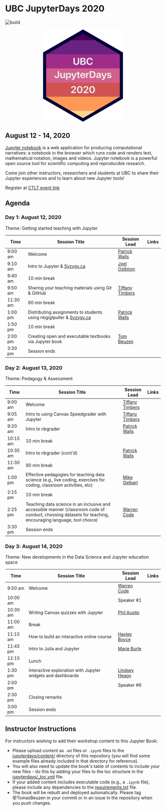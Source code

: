 # UBC JupyterDays 2020

![build](https://github.com/UBC-DSCI/jupyter_days/workflows/build-and-deploy/badge.svg?branch=master)

<p align="center">
  <img src="jupyterdays/content/img/jupyter-days-hex.png" width="260">
</p>

## August 12 - 14, 2020

[Jupyter notebook](https://jupyter.org) is a web application for producing computational narratives: a notebook in the browser which runs code and renders text, mathematical notation, images and videos. Jupyter notebook is a powerful open source tool for scientific computing and reproducible research.

Come join other instructors, researchers and students at UBC to share their Jupyter experiences and to learn about new Jupyter tools!

Register at [CTLT event link](#)

## Agenda

### Day 1: August 12, 2020
Theme: Getting started teaching with Jupyter

| Time     | Session Title                                                                                 | Session Lead                               | Links |
|----------|-----------------------------------------------------------------------------------------------|--------------------------------------------|-------|
| 9:00 am  | Welcome                                                                                       | [Patrick Walls](bios.md#patrick-walls)     |       |
| 9:10 am  | Intro to Jupyter & [Syzygy.ca](https://ubc.syzygy.ca/)                                        | [Joel Ostblom](bios.md#joel-ostblom)       |       |
| 9:40 am  | 10 min break                                                                                  |                                            |       |
| 9:50 am  | Sharing your teaching materials using Git & GitHub                                            | [Tiffany Timbers](bios.md#tiffany-timbers) |       |
| 11:30 am | 90 min break                                                                                  |                                            |       |
| 1:00 pm  | Distributing assignments to students using nbgigtpuller & [Syzygy.ca](https://ubc.syzygy.ca/) | [Patrick Walls](bios.md#patrick-walls)     |       |
| 1:50 pm  | 10 min break                                                                                  |                                            |       |
| 2:00 pm  | Creating open and executable textbooks via Jupyter book                                       | [Tom Beuzen](bios.md#tom-beuzen)           |       |
| 3:30 pm  | Session ends                                                                                  |                                            |       |

### Day 2: August 13, 2020
Theme: Pedagogy & Assessment

| Time     | Session Title                                                                                                                                              | Session Lead                               | Links |
|----------|------------------------------------------------------------------------------------------------------------------------------------------------------------|--------------------------------------------|-------|
| 9:00 am  | Welcome                                                                                                                                                    | [Tiffany Timbers](bios.md#tiffany-timbers) |       |
| 9:05 am  | Intro to using Canvas Speedgrader with Jupyter                                                                                                             | [Tiffany Timbers](bios.md#tiffany-timbers) |       |
| 9:20 am  | Intro to nbgrader                                                                                                                                          | [Patrick Walls](bios.md#patrick-walls)     |       |
| 10:15 am | 10 min break                                                                                                                                               |                                            |       |
| 10:35 am | Intro to nbgrader (cont'd)                                                                                                                                 | [Patrick Walls](bios.md#patrick-walls)     |       |
| 11:30 am | 90 min break                                                                                                                                               |                                            |       |
| 1:00 pm  | Effective pedagogies for teaching data science (e.g., live coding, exercises for coding, classroom activities, etc)                                        | [Mike Gelbart](bios.md#mike-gelbart)       |       |
| 2:15 pm  | 10 min break                                                                                                                                               |                                            |       |
| 2:25 pm  | Teaching data science in an inclusive and accessible manner (classroom code of conduct, choosing datasets for teaching, encouraging language, tool choice) | [Warren Code](bios.md#warren-code)         |       |
| 3:30 pm  | Session ends                                                                                                                                               |                                            |       |

### Day 3: August 14, 2020
Theme: New developments in the Data Science and Jupyter education space

| Time     | Session Title   | Session Lead                       | Links |
|----------|-----------------|------------------------------------|-------|
| 9:50 am  | Welcome         | [Warren Code](bios.md#warren-code) |       |
| 10:00 am |                 | Speaker #1                         |       |
| 10:30 am | Writing Canvas quizzes with Jupyter | [Phil Austin](bios.md#phil-austin) |       |
| 11:00 am | Break           |                                    |       |
| 11:15 am | How to build an interactive online course | [Hayley Boyce](bios.md#hayley-boyce) |       |
| 11:45 pm | Intro to Julia and Jupyter | [Marie Burle](bios.md#marie-burle) |       |
| 12:15 pm | Lunch           |                                    |       |
| 1:30 pm  | Interactive exploration with Jupyter widgets and dashboards | [Lindsey Heagy](bios.md#lindsey-heagy) |       |
| 2:00 pm  |                 | Speaker #6                         |       |
| 2:30 pm  | Closing remarks |                                    |       |
| 3:00 pm  | Session ends    |                                    |       |

## Instructor Instructions

For instructors wishing to add their workshop content to this Jupyter Book:

- Please upload content as `.md` files or `.ipynb` files to the [jupyterdays/content/](jupyterdays/content) directory of this repository (you will find some example files already included in that directory for reference).
- You will also need to update the book's table of contents to include your new files - do this by adding your files to the toc structure in the [jupyterdays/_toc.yml](jupyterdays/_toc.yml) file.
- If your added content includes executable code (e.g., a `.ipynb` file), please include any dependencies to the [requirements.txt](requirements.txt) file.
- The book will be rebuilt and deployed automatically. Please tag @TomasBeuzen in your commit or in an issue in the repository when you push changes.
